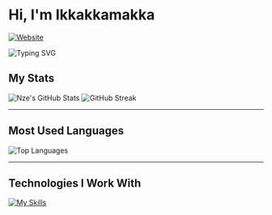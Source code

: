 # Hi, I'm Ikkakkamakka

[![Website](https://img.shields.io/badge/Website-blue?style=flat-square&logo=google-chrome)](erictessers.com)

![Typing SVG](https://readme-typing-svg.herokuapp.com?color=F7CACA&lines=Welcome+to+my+GitHub+profile!;I'm+a+passionate+developer!)

## My Stats

![Nze's GitHub Stats](https://github-readme-stats.vercel.app/api?username=ikkakkamakka&show_icons=true&theme=dark&count_private=true)
![GitHub Streak](https://github-readme-streak-stats.herokuapp.com/?user=ikkakkamakka&theme=dark)

---

## Most Used Languages

![Top Languages](https://github-readme-stats.vercel.app/api/top-langs/?username=ikkakkamakka&langs_count=10&layout=compact&theme=dark)

---

## Technologies I Work With

[![My Skills](https://skillicons.dev/icons?i=javascript,typescript,html,css,react,nodejs,vue,mysql,mongodb,aws,git,docker,python&theme=dark)](https://skillicons.dev)
